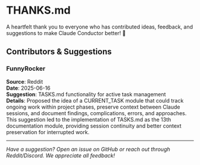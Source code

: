 # THANKS.md

A heartfelt thank you to everyone who has contributed ideas, feedback, and suggestions to make Claude Conductor better! 🙏

## Contributors & Suggestions

### FunnyRocker
**Source**: Reddit  
**Date**: 2025-06-16  
**Suggestion**: TASKS.md functionality for active task management  
**Details**: Proposed the idea of a CURRENT_TASK module that could track ongoing work within project phases, preserve context between Claude sessions, and document findings, complications, errors, and approaches. This suggestion led to the implementation of TASKS.md as the 13th documentation module, providing session continuity and better context preservation for interrupted work.

---

*Have a suggestion? Open an issue on GitHub or reach out through Reddit/Discord. We appreciate all feedback!*